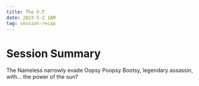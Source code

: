 ```yaml
---
title: The O.P.
date: 2023-5-2 1AM
tag: session-recap
---
```

# Session Summary

The Nameless narrowly evade Oopsy Poopsy Bootsy, legendary assassin, with... the power of the sun?